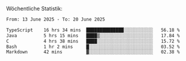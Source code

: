 
Wöchentliche Statistik:
<!--START_SECTION:waka-->

```txt
From: 13 June 2025 - To: 20 June 2025

TypeScript    16 hrs 34 mins  ██████████████░░░░░░░░░░░   56.18 %
Java          5 hrs 15 mins   ████▒░░░░░░░░░░░░░░░░░░░░   17.84 %
C             4 hrs 38 mins   ████░░░░░░░░░░░░░░░░░░░░░   15.72 %
Bash          1 hr 2 mins     █░░░░░░░░░░░░░░░░░░░░░░░░   03.52 %
Markdown      42 mins         ▓░░░░░░░░░░░░░░░░░░░░░░░░   02.38 %
```

<!--END_SECTION:waka-->
